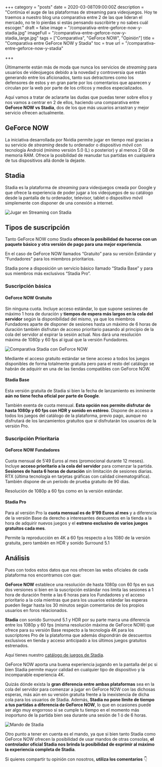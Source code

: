 +++
category = "posts"
date = 2020-03-08T09:00:00Z
description = "Continúa el auge de las plataformas de streaming para videojuegos. Hoy te traemos a nuestro blog una comparativa entre 2 de las que lideran el mercado, no te lo pierdas si estás pensando suscribirte y no sabes cuál escoger."
draft = false
image = "/comparativa-entre-geforce-now-y-stadia.jpg"
imageFull = "/comparativa-entre-geforce-now-y-stadia_large.jpg"
tags = ["Comparativa", "GeForce NOW", "Opinión"]
title = "Comparativa entre GeForce NOW y Stadia"
toc = true
url = "/comparativa-entre-geforce-now-y-stadia"

+++

Últimamente están más de moda que nunca los servicios de _streaming_ para usuarios de videojuegos debido a la novedad y controversia que están generando entre los aficionados, tanto sus detractores como los defensores de estos y en gran parte por los comentarios que aparecen y circulan por la web por parte de los críticos y medios especializados.

Aquí vamos a tratar de aclararte las dudas que puedas tener sobre ellos y nos vamos a centrar en 2 de ellos, haciendo una comparativa entre **GeForce NOW vs Stadia**, dos de los que más usuarios arrastran y mejor servicio ofrecen actualmente. 

## GeForce NOW

La iniciativa desarrollada por Nvidia permite jugar en tiempo real gracias a su servicio de _streaming_ desde tu ordenador o dispositivo móvil con tecnología Android (mínimo versión 5.0 (L) o posterior) y al menos 2 GB de memoria RAM. Ofrece la posibilidad de reanudar tus partidas en cualquiera de tus dispositivos allá donde la dejaste.

## Stadia

Stadia es la plataforma de _streaming_ para videojuegos creada por Google y que ofrece la experiencia de poder jugar a los videojuegos de su catálogo desde la pantalla de tu ordenador, televisor, tablet o dispositivo móvil simplemente con disponer de una conexión a internet.

<img class="u-borderImage u-lazyload lazyload" loading="lazy" data-src="/comparativa-entre-geforce-now-y-stadia/jugar-en-streaming-con-stadia.jpg" alt="Jugar en Streaming con Stadia" title="Jugar en Streaming con Stadia" />

## Tipos de suscripción

Tanto GeForce NOW como Stadia **ofrecen la posibilidad de hacerse con un paquete básico y otra versión de pago para una mejor experiencia**.

En el caso de GeForce NOW llamados “Gratuito” para su versión Estándar y “Fundadores” para los miembros prioritarios.

Stadia pone a disposición un servicio básico llamado “Stadia Base” y para sus miembros más exclusivos “Stadia Pro”.

### Suscripción básica

#### GeForce NOW Gratuito

Sin ninguna cuota. Incluye acceso estándar, lo que supone sesiones de máximo 1 hora de duración y **tiempos de espera más largos en la cola del servidor** según la disponibilidad del mismo, ya que los miembros Fundadores aparte de disponer de sesiones hasta un máximo de 6 horas de duración también disfrutan de acceso prioritario pasando al principio de la cola del servidor al expirar la sesión actual. Nos dará una resolución máxima de 1080p y 60 fps al igual que la versión Fundadores.

<img class="u-borderImage u-lazyload lazyload" loading="lazy" data-src="/comparativa-entre-geforce-now-y-stadia/comparativa-stadia-con-geforce-now.jpg" alt="Comparativa Stadia con GeForce NOW" title="Comparativa Stadia con GeForce NOW" />

Mediante el acceso gratuito estándar se tiene acceso a todos los juegos disponibles de forma totalmente gratuita pero para el resto del catálogo se habrán de adquirir en una de las tiendas compatibles con GeForce NOW.

#### Stadia Base

Esta versión gratuita de Stadia si bien la fecha de lanzamiento es inminente **aún no tiene fecha oficial por parte de Google**.

También exenta de cuota mensual. **Esta opción nos permite disfrutar de hasta 1080p y 60 fps con HDR y sonido en estéreo**. Dispone de acceso a todos los juegos del catálogo de la plataforma, previo pago, aunque no disfrutará de los lanzamientos gratuitos que sí disfrutarán los usuarios de la versión Pro.

### Suscripción Prioritaria

#### GeForce NOW Fundadores

Cuota mensual de 5’49 Euros al mes (promocional durante 12 meses). Incluye **acceso prioritario a la cola del servidor** para comenzar la partida. **Sesiones de hasta 6 horas de duración** sin limitación de sesiones diarias. RTX (última tecnología en tarjetas gráficas con calidad cinematográfica). También dispone de un período de prueba gratuito de 90 días.

Resolución de 1080p a 60 fps como en la versión estándar.

#### Stadia Pro

Para al versión Pro la **cuota mensual es de 9’99 Euros al mes** y a diferencia de la versión Base da derecho a interesantes descuentos en la tienda a la hora de adquirir nuevos juegos y el **estreno exclusivo de varios juegos gratuitos cada mes**.

Permite la reproducción en 4K a 60 fps respecto a los 1080 de la versión gratuita, pero también en HDR y sonido Surround 5.1

## Análisis

Pues con todos estos datos que nos ofrecen las webs oficiales de cada plataforma nos encontramos con que:

**GeForce NOW** establece una resolución de hasta 1080p con 60 fps en sus dos versiones si bien en la suscripción estándar nos limita las sesiones a 1 hora de duración frente a las 6 horas para los Fundadores y el acceso prioritario a la cola mientras que para los usuarios estándar las esperas pueden llegar hasta los 30 minutos según comentarios de los propios usuarios en foros relacionados.

**Stadia** con sonido Surround 5.1 y HDR por su parte marca una diferencia entre los 1080p y 60 fps (misma resolución máxima de GeForce NOW) que ofrece para su versión Base respecto a la tecnología 4K para los suscriptores Pro de la plataforma que además dispondrán de descuentos exclusivos en tienda y acceso anticipado a los últimos juegos gratuitos estrenados.

Aquí tienes nuestro <a class="u-anchor" href="/catalogo-de-juegos/">catálogo de juegos de Stadia</a>.

GeForce NOW aporta una buena experiencia jugando en la pantalla del pc si bien Stadia permite mayor calidad en cualquier tipo de dispositivo y la incomparable experiencia 4K.

Quizás dónde exista la **gran diferencia entre ambas plataformas** sea en la cola del servidor para comenzar a jugar en GeForce NOW con las dichosas esperas, más aún en su versión gratuita frente a la inexistencia de dicha cola para los usuarios de Stadia. Además, **Stadia no pone límite de tiempo a tus partidas a diferencia de GeForce NOW**, lo que en ocasiones puede ser algo muy engorroso si se cumple tu tiempo en el momento más inoportuno de la partida bien sea durante una sesión de 1 ó de 6 horas.

<img class="u-borderImage u-lazyload lazyload" loading="lazy" data-src="/comparativa-entre-geforce-now-y-stadia/mando-de-stadia.jpg" alt="Mando de Stadia" title="Mando de Stadia" />

Otro punto a tener en cuenta es el mando, ya que si bien tanto Stadia como GeForce NOW ofrecen la posibilidad de usar mandos de otras consolas, **el controlador oficial Stadia nos brinda la posibilidad de exprimir al máximo la experiencia completa de Stadia**.

Si quieres compartir tu opinión con nosotros, **utiliza los comentarios** 👇